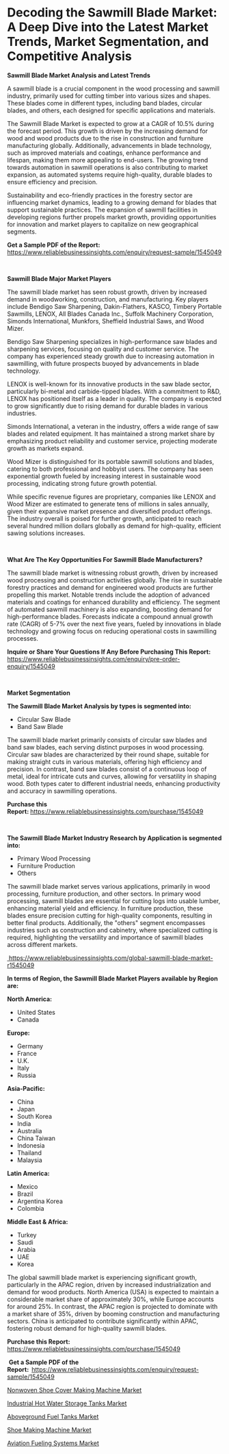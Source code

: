 <p><h1>Decoding the Sawmill Blade Market: A Deep Dive into the Latest Market Trends, Market Segmentation, and Competitive Analysis</h1></p><p><strong>Sawmill Blade Market Analysis and Latest Trends</strong></p>
<p><p>A sawmill blade is a crucial component in the wood processing and sawmill industry, primarily used for cutting timber into various sizes and shapes. These blades come in different types, including band blades, circular blades, and others, each designed for specific applications and materials.</p><p>The Sawmill Blade Market is expected to grow at a CAGR of 10.5% during the forecast period. This growth is driven by the increasing demand for wood and wood products due to the rise in construction and furniture manufacturing globally. Additionally, advancements in blade technology, such as improved materials and coatings, enhance performance and lifespan, making them more appealing to end-users. The growing trend towards automation in sawmill operations is also contributing to market expansion, as automated systems require high-quality, durable blades to ensure efficiency and precision.</p><p>Sustainability and eco-friendly practices in the forestry sector are influencing market dynamics, leading to a growing demand for blades that support sustainable practices. The expansion of sawmill facilities in developing regions further propels market growth, providing opportunities for innovation and market players to capitalize on new geographical segments.</p></p>
<p><strong>Get a Sample PDF of the Report:&nbsp;</strong> <a href="https://www.reliablebusinessinsights.com/enquiry/request-sample/1545049?utm_campaign=1113&utm_medium=2&utm_source=Github&utm_content=ia&utm_term=17022025&utm_id=sawmill-blade">https://www.reliablebusinessinsights.com/enquiry/request-sample/1545049</a></p>
<p>&nbsp;</p>
<p><strong>Sawmill Blade Major Market Players</strong></p>
<p><p>The sawmill blade market has seen robust growth, driven by increased demand in woodworking, construction, and manufacturing. Key players include Bendigo Saw Sharpening, Dakin-Flathers, KASCO, Timbery Portable Sawmills, LENOX, All Blades Canada Inc., Suffolk Machinery Corporation, Simonds International, Munkfors, Sheffield Industrial Saws, and Wood Mizer.</p><p>Bendigo Saw Sharpening specializes in high-performance saw blades and sharpening services, focusing on quality and customer service. The company has experienced steady growth due to increasing automation in sawmilling, with future prospects buoyed by advancements in blade technology. </p><p>LENOX is well-known for its innovative products in the saw blade sector, particularly bi-metal and carbide-tipped blades. With a commitment to R&D, LENOX has positioned itself as a leader in quality. The company is expected to grow significantly due to rising demand for durable blades in various industries.</p><p>Simonds International, a veteran in the industry, offers a wide range of saw blades and related equipment. It has maintained a strong market share by emphasizing product reliability and customer service, projecting moderate growth as markets expand.</p><p>Wood Mizer is distinguished for its portable sawmill solutions and blades, catering to both professional and hobbyist users. The company has seen exponential growth fueled by increasing interest in sustainable wood processing, indicating strong future growth potential.</p><p>While specific revenue figures are proprietary, companies like LENOX and Wood Mizer are estimated to generate tens of millions in sales annually, given their expansive market presence and diversified product offerings. The industry overall is poised for further growth, anticipated to reach several hundred million dollars globally as demand for high-quality, efficient sawing solutions increases.</p></p>
<p>&nbsp;</p>
<p><strong>What Are The Key Opportunities For Sawmill Blade Manufacturers?</strong></p>
<p><p>The sawmill blade market is witnessing robust growth, driven by increased wood processing and construction activities globally. The rise in sustainable forestry practices and demand for engineered wood products are further propelling this market. Notable trends include the adoption of advanced materials and coatings for enhanced durability and efficiency. The segment of automated sawmill machinery is also expanding, boosting demand for high-performance blades. Forecasts indicate a compound annual growth rate (CAGR) of 5-7% over the next five years, fueled by innovations in blade technology and growing focus on reducing operational costs in sawmilling processes.</p></p>
<p><strong>Inquire or Share Your Questions If Any Before Purchasing This Report:</strong> <a href="https://www.reliablebusinessinsights.com/enquiry/pre-order-enquiry/1545049?utm_campaign=1113&utm_medium=2&utm_source=Github&utm_content=ia&utm_term=17022025&utm_id=sawmill-blade">https://www.reliablebusinessinsights.com/enquiry/pre-order-enquiry/1545049</a></p>
<p>&nbsp;</p>
<p><strong>Market Segmentation</strong></p>
<p><strong>The Sawmill Blade Market Analysis by types is segmented into:</strong></p>
<p><ul><li>Circular Saw Blade</li><li>Band Saw Blade</li></ul></p>
<p><p>The sawmill blade market primarily consists of circular saw blades and band saw blades, each serving distinct purposes in wood processing. Circular saw blades are characterized by their round shape, suitable for making straight cuts in various materials, offering high efficiency and precision. In contrast, band saw blades consist of a continuous loop of metal, ideal for intricate cuts and curves, allowing for versatility in shaping wood. Both types cater to different industrial needs, enhancing productivity and accuracy in sawmilling operations.</p></p>
<p><strong>Purchase this Report:&nbsp;</strong><a href="https://www.reliablebusinessinsights.com/purchase/1545049?utm_campaign=1113&utm_medium=2&utm_source=Github&utm_content=ia&utm_term=17022025&utm_id=sawmill-blade">https://www.reliablebusinessinsights.com/purchase/1545049</a></p>
<p>&nbsp;</p>
<p><strong>The Sawmill Blade Market Industry Research by Application is segmented into:</strong></p>
<p><ul><li>Primary Wood Processing</li><li>Furniture Production</li><li>Others</li></ul></p>
<p><p>The sawmill blade market serves various applications, primarily in wood processing, furniture production, and other sectors. In primary wood processing, sawmill blades are essential for cutting logs into usable lumber, enhancing material yield and efficiency. In furniture production, these blades ensure precision cutting for high-quality components, resulting in better final products. Additionally, the "others" segment encompasses industries such as construction and cabinetry, where specialized cutting is required, highlighting the versatility and importance of sawmill blades across different markets.</p></p>
<p><a href="https://www.reliablebusinessinsights.com/global-sawmill-blade-market-r1545049?utm_campaign=1113&utm_medium=2&utm_source=Github&utm_content=ia&utm_term=17022025&utm_id=sawmill-blade">&nbsp;https://www.reliablebusinessinsights.com/global-sawmill-blade-market-r1545049</a></p>
<p><strong>In terms of Region, the Sawmill Blade Market Players available by Region are:</strong></p>
<p>
    <p> <strong> North America: </strong>
        <ul>
            <li>United States</li>
            <li>Canada</li>
        </ul>
        </p> 
    <p> <strong> Europe: </strong>
        <ul>
            <li>Germany</li>
            <li>France</li>
            <li>U.K.</li>
            <li>Italy</li>
            <li>Russia</li>
        </ul>
        </p> 
    <p> <strong> Asia-Pacific: </strong>
        <ul>
            <li>China</li>
            <li>Japan</li>
            <li>South Korea</li>
            <li>India</li>
            <li>Australia</li>
            <li>China Taiwan</li>
            <li>Indonesia</li>
            <li>Thailand</li>
            <li>Malaysia</li>
        </ul>
        </p> 
    <p> <strong> Latin America: </strong>
        <ul>
            <li>Mexico</li>
            <li>Brazil</li>
            <li>Argentina Korea</li>
            <li>Colombia</li>
        </ul>
        </p> 
    <p> <strong> Middle East & Africa: </strong>
        <ul>
            <li>Turkey</li>
            <li>Saudi</li>
            <li>Arabia</li>
            <li>UAE</li>
            <li>Korea</li>
        </ul>
    </p>
    </p>
<p><p>The global sawmill blade market is experiencing significant growth, particularly in the APAC region, driven by increased industrialization and demand for wood products. North America (USA) is expected to maintain a considerable market share of approximately 30%, while Europe accounts for around 25%. In contrast, the APAC region is projected to dominate with a market share of 35%, driven by booming construction and manufacturing sectors. China is anticipated to contribute significantly within APAC, fostering robust demand for high-quality sawmill blades.</p></p>
<p><strong>Purchase this Report: </strong><a href="https://www.reliablebusinessinsights.com/purchase/1545049?utm_campaign=1113&utm_medium=2&utm_source=Github&utm_content=ia&utm_term=17022025&utm_id=sawmill-blade">https://www.reliablebusinessinsights.com/purchase/1545049</a></p>
<p>&nbsp;<strong>Get a Sample PDF of the Report:&nbsp;&nbsp;</strong><a href="https://www.reliablebusinessinsights.com/enquiry/request-sample/1545049?utm_campaign=1113&utm_medium=2&utm_source=Github&utm_content=ia&utm_term=17022025&utm_id=sawmill-blade">https://www.reliablebusinessinsights.com/enquiry/request-sample/1545049</a></p>
<p><strong></strong></p>
<p><p><a href="https://github.com/domnikgisken/Market-Research-Report-List-1/blob/main/nonwoven-shoe-cover-making-machine-market.md?utm_campaign=1113&utm_medium=2&utm_source=Github&utm_content=ia&utm_term=17022025&utm_id=sawmill-blade">Nonwoven Shoe Cover Making Machine Market</a></p><p><a href="https://github.com/ziwersekos/Market-Research-Report-List-1/blob/main/industrial-hot-water-storage-tanks-market.md?utm_campaign=1113&utm_medium=2&utm_source=Github&utm_content=ia&utm_term=17022025&utm_id=sawmill-blade">Industrial Hot Water Storage Tanks Market</a></p><p><a href="https://github.com/chinwonhanie/Market-Research-Report-List-1/blob/main/aboveground-fuel-tanks-market.md?utm_campaign=1113&utm_medium=2&utm_source=Github&utm_content=ia&utm_term=17022025&utm_id=sawmill-blade">Aboveground Fuel Tanks Market</a></p><p><a href="https://github.com/raquinyagua/Market-Research-Report-List-1/blob/main/shoe-making-machine-market.md?utm_campaign=1113&utm_medium=2&utm_source=Github&utm_content=ia&utm_term=17022025&utm_id=sawmill-blade">Shoe Making Machine Market</a></p><p><a href="https://github.com/shirlantosx7/Market-Research-Report-List-1/blob/main/aviation-fueling-systems-market.md?utm_campaign=1113&utm_medium=2&utm_source=Github&utm_content=ia&utm_term=17022025&utm_id=sawmill-blade">Aviation Fueling Systems Market</a></p></p>